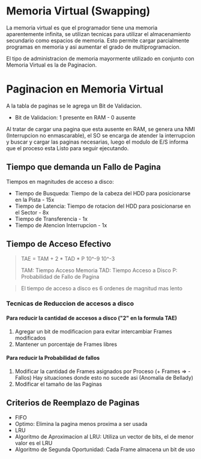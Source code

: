# Memoria Virtual (Swapping)

La memoria virtual es que el programador tiene una memoria aparentemente infinita,
se utilizan tecnicas para utilizar el almacenamiento secundario como espacios de
memoria. Esto permite cargar parcialmente programas en memoria y asi aumentar el
grado de multiprogramacion.

El tipo de administracion de memoria mayormente utilizado en conjunto con
Memoria Virtual es la de Paginacion.

# Paginacion en Memoria Virtual

A la tabla de paginas se le agrega un Bit de Validacion.

* Bit de Validacion: 1 presente en RAM - 0 ausente

Al tratar de cargar una pagina que esta ausente en RAM, se genera una
NMI (Interrupcion no enmascarable), el SO se encarga de atender la
interrupcion y buscar y cargar las paginas necesarias, luego el modulo de E/S
informa que el proceso esta Listo para seguir ejecutando.

## Tiempo que demanda un Fallo de Pagina

Tiempos en magnitudes de acceso a disco:

* Tiempo de Busqueda: Tiempo de la cabeza del HDD para posicionarse en la Pista - 15x
* Tiempo de Latencia: Tiempo de rotacion del HDD para posicionarse en el Sector - 8x
* Tiempo de Transferencia - 1x
* Tiempo de Atencion Interrupcion - 1x

## Tiempo de Acceso Efectivo

> TAE = TAM   + 2 * TAD   * P
>       10^-9       10^-3
>
> TAM: Tiempo Acceso Memoria
> TAD: Tiempo Acceso a Disco
> P: Probabilidad de Fallo de Pagina

> El tiempo de acceso a disco es 6 ordenes de magnitud mas lento

### Tecnicas de Reduccion de accesos a disco

#### Para reducir la cantidad de accesos a disco ("2" en la formula TAE)

1. Agregar un bit de modificacion para evitar intercambiar Frames modificados
2. Mantener un porcentaje de Frames libres

#### Para reducir la Probabilidad de fallos

1. Modificar la cantidad de Frames asignados por Proceso (+ Frames => - Fallos)
   Hay situaciones donde esto no sucede asi (Anomalia de Bellady)
2. Modificar el tamaño de las Paginas

## Criterios de Reemplazo de Paginas

* FIFO
* Optimo: Elimina la pagina menos proxima a ser usada
* LRU
* Algoritmo de Aproximacion al LRU: Utiliza un vector de bits, el de menor valor es el LRU
* Algoritmo de Segunda Oportunidad: Cada Frame almacena un bit de uso
